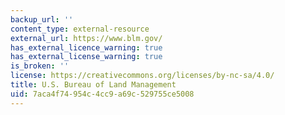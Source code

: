 ```yaml
---
backup_url: ''
content_type: external-resource
external_url: https://www.blm.gov/
has_external_licence_warning: true
has_external_license_warning: true
is_broken: ''
license: https://creativecommons.org/licenses/by-nc-sa/4.0/
title: U.S. Bureau of Land Management
uid: 7aca4f74-954c-4cc9-a69c-529755ce5008
---
```

